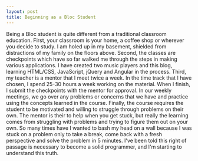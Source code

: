 ```yaml
---
layout: post
title: Beginning as a Bloc Student
---
```


Being a Bloc student is quite different from a traditional classroom education. First, your classroom is your home, a coffee shop or wherever you decide to study. I am holed up in my basement, shielded from distractions of my family on the floors above. Second, the classes are checkpoints which have so far walked me through the steps in making various applications. I have created two music players and this blog, learning HTML/CSS, JavaScript, jQuery and Angular in the process. Third, my teacher is a mentor that I meet twice a week. In the time track that I have chosen, I spend 25-30 hours a week working on the material. When I finish, I submit the checkpoints with the mentor for approval. In our weekly meetings, we go over any problems or concerns that we have and practice using the concepts learned in the course. Finally, the course requires the student to be motivated and willing to struggle through problems on their own. The mentor is their to help when you get stuck, but really the learning comes from struggling with problems and trying to figure them out on your own. So many times have I wanted to bash my head on a wall because I was stuck on a problem only to take a break, come back with a fresh perspective and solve the problem in 5 minutes. I've been told this right of passage is necessary to become a solid programmer, and I'm starting to understand this truth. 
